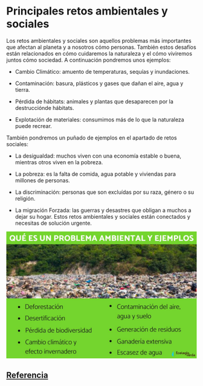 # Principales retos ambientales y sociales

Los retos ambientales y sociales son aquellos problemas más importantes que afectan al planeta y a nosotros cómo personas. También estos desafíos están relacionados en cómo cuidaremos la naturaleza y el cómo viviremos juntos cómo sociedad. A continuación pondremos unos ejemplos:

* Cambio Climático: amuento de temperaturas, sequías y inundaciones.

* Contaminación: basura, plásticos y gases que dañan el aire, agua y tierra.

* Pérdida de hábitats: animales y plantas que desaparecen por la destrucciónde hábitats.

* Explotación de materiales: consumimos más de lo que la naturaleza puede recrear.

También pondremos un puñado de ejemplos en el apartado de retos sociales:

* La desigualdad: muchos viven con una economía estable o buena, mientras otros viven en la pobreza.
  
* La pobreza: es la falta de comida, agua potable y viviendas para millones de personas.

* La discriminación: personas que son excluídas por su raza, género o su religión.

* La migración Forzada: las guerras y desastres que obligan a muchos a dejar su hogar. Estos retos ambientales y sociales están conectados y necesitas de solución urgente.

![problemasambientales](img/problemasambientales.jpg)

## [Referencia](https://www.iberdrola.com/sostenibilidad/problemas-medioambientales-mas-importantes)
